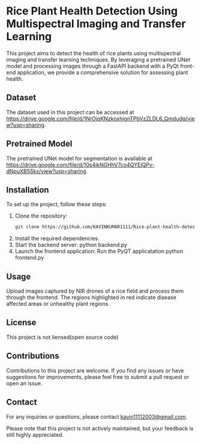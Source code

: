 # Rice Plant Health Detection Using Multispectral Imaging and Transfer Learning

This project aims to detect the health of rice plants using multispectral imaging and transfer learning techniques. By leveraging a pretrained UNet model and processing images through a FastAPI backend with a PyQt front-end application, we provide a comprehensive solution for assessing plant health.

## Dataset
The dataset used in this project can be accessed at https://drive.google.com/file/d/1NrOjqKNzkoxhjgnTPbVzZLDL6_Qmdudq/view?usp=sharing.

## Pretrained Model
The pretrained UNet model for segmentation is available at https://drive.google.com/file/d/10s4ikNGHhV7co4QYEjQPv-dNpuXB5Skx/view?usp=sharing.

## Installation
To set up the project, follow these steps:
1. Clone the repository:
   ```bash
   git clone https://github.com/KAVINKUMAR1111/Rice-plant-health-detection-using-multispectral-imaging-and-transfer-learning.git
2. Install the required dependencies.
3. Start the backend server: python backend.py
4. Launch the frontend application: Run the PyQT applicatation python frontend.py

## Usage
Upload images captured by NIR drones of a rice field and process them through the frontend. The regions highlighted in red indicate disease affected areas or unhealthy plant regions.

## License
This project is not liensed(open source code)

## Contributions
Contributions to this project are welcome. If you find any issues or have suggestions for improvements, please feel free to submit a pull request or open an issue.

## Contact
For any inquiries or questions, please contact kavin11112003@gmail.com.

Please note that this project is not actively maintained, but your feedback is still highly appreciated.
